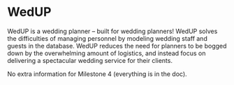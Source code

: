 # WedUP

WedUP is a wedding planner – built for wedding planners! 
WedUP solves the difficulties of managing personnel by modeling wedding staff and guests in the database. 
WedUP reduces the need for planners to be bogged down by the overwhelming amount of logistics, and instead focus on 
delivering a spectacular wedding service for their clients.

No extra information for Milestone 4 (everything is in the doc).
